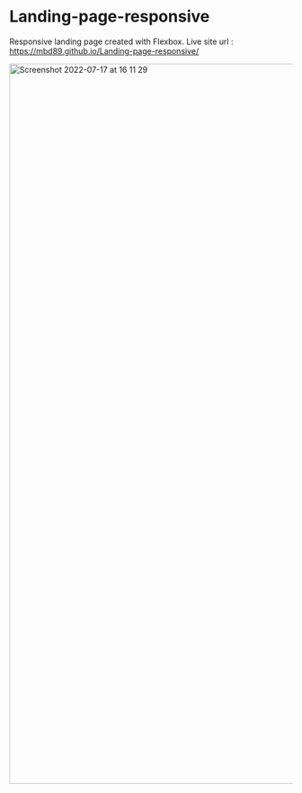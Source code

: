 # Landing-page-responsive

Responsive landing page created with Flexbox. 
Live site url : https://mbd89.github.io/Landing-page-responsive/



<img width="1280" alt="Screenshot 2022-07-17 at 16 11 29" src="https://user-images.githubusercontent.com/87713231/179402401-a4ac54aa-c620-44ea-92a4-7887bc051b2b.png">
